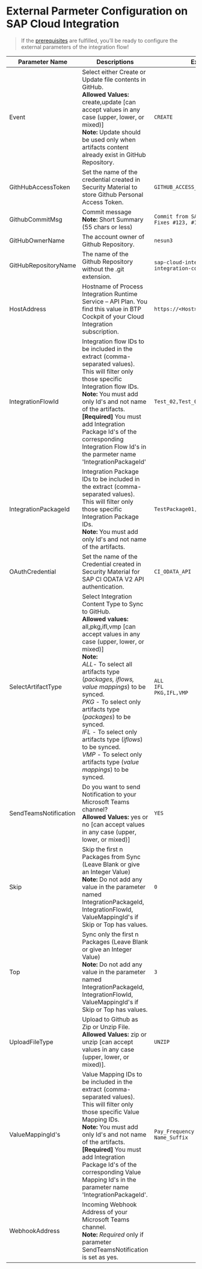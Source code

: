 # External Parmeter Configuration on SAP Cloud Integration
>If the [prerequisites](https://github.com/nesun3/ci-cd-sap-cloud-integration/tree/main/.config#prerequisite) are fulfilled, you’ll be ready to configure the external parameters of the integration flow!


| Parameter Name        | Descriptions                                                                                                                                                                                                                                                                                                                                                                                                                                                                    | Example                                                          | Required |
|-----------------------|---------------------------------------------------------------------------------------------------------------------------------------------------------------------------------------------------------------------------------------------------------------------------------------------------------------------------------------------------------------------------------------------------------------------------------------------------------------------------------|------------------------------------------------------------------|----------|
| Event                 | Select either Create or Update file contents in GitHub.  <br>**Allowed Values:** create,update [can accept values in any case (upper, lower, or mixed)] <br>**Note:** Update should be used only when artifacts content already exist in GitHub Repository.                                                                                                                                                                                                                     | `CREATE`                                                         | YES      |
| GithHubAccessToken    | Set the name of the credential created in Security Material to store Github Personal Access Token.                                                                                                                                                                                                                                                                                                                                                                              | `GITHUB_ACCESS_TOKEN`                                            | YES      |
| GithubCommitMsg       | Commit message <br>**Note:** Short Summary (55 chars or less)                                                                                                                                                                                                                                                                                                                                                                                                                   | `Commit from SAP CI Package` <br> `Fixes #123, #124`             | YES      |
| GitHubOwnerName       | The account owner of Github Repository.                                                                                                                                                                                                                                                                                                                                                                                                                                         | `nesun3`                                                         | YES      |
| GitHubRepositoryName  | The name of the Github Repository without the .git extension.                                                                                                                                                                                                                                                                                                                                                                                                                   | `sap-cloud-integration-artifacts` <br>`integration-content-repo` | YES      |
| HostAddress           | Hostname of Process Integration Runtime Service  – API Plan. You find this value in BTP Cockpit of your Cloud Integration subscription.                                                                                                                                                                                                                                                                                                                                         | `https://<Host>.hana.ondemand.com`                               | YES      |
| IntegrationFlowId     | Integration flow IDs to be included in the extract (comma-separated values). This will filter only those specific Integration flow IDs. <br>**Note:** You must add only Id's and not name of the artifacts. <br>**[Required]** You must add Integration Package Id's of the corresponding Integration Flow Id's  in the parmeter name 'IntegrationPackageId'                                                                                                                    | `Test_02,Test_03,Test_04`                                        |          |
| IntegrationPackageId  | Integration Package IDs to be included in the extract (comma-separated values). This will filter only those specific Integration Package IDs.<br> **Note:** You must add only Id's and not name of the artifacts.                                                                                                                                                                                                                                                               | `TestPackage01,TestPackage04`                                    |          |
| OAuthCredential       | Set the name of the Credential created in Security Material for SAP CI ODATA V2 API authentication.                                                                                                                                                                                                                                                                                                                                                                             | `CI_ODATA_API`                                                   | YES      |
| SelectArtifactType    | Select Integration Content Type to Sync to GitHub. <br>**Allowed values:** all,pkg,ifl,vmp [can accept values in any case (upper, lower, or mixed)] <br>**Note:** <br>*ALL*- To select all artifacts type (*packages, iflows, value mappings*) to be synced.<br> *PKG* - To select only artifacts type (*packages*) to be synced.<br> *IFL* - To select only artifacts type (*iflows*) to be synced. <br>*VMP* - To select only artifacts type (*value mappings*) to be synced. | `ALL`<br>`IFL`<br>`PKG,IFL,VMP`                                  | YES      |
| SendTeamsNotification | Do you want to send Notification to your Microsoft Teams channel?  <br>**Allowed Values:** yes or no  [can accept values in any case (upper, lower, or mixed)]                                                                                                                                                                                                                                                                                                                  | `YES`                                                            |          |
| Skip                  | Skip the first n Packages from Sync (Leave Blank or give an Integer Value) <br>**Note:** Do not add any value in the parameter named IntegrationPackageId, IntegrationFlowId, ValueMappingId's if Skip or Top has values.                                                                                                                                                                                                                                                       | `0`                                                              |          |
| Top                   | Sync only the first n Packages (Leave Blank or give an Integer Value) <br>**Note:** Do not add any value in the parameter named IntegrationPackageId, IntegrationFlowId, ValueMappingId's if Skip or Top has values.                                                                                                                                                                                                                                                            | `3`                                                              |          |
| UploadFileType        | Upload to Github as Zip or Unzip File. <br>**Allowed Values:** zip or unzip [can accept values in any case (upper, lower, or mixed)].                                                                                                                                                                                                                                                                                                                                              | `UNZIP`                                                          | YES      |
| ValueMappingId's      | Value Mapping IDs to be included in the extract (comma-separated values). This will filter only those specific Value Mapping IDs. <br>**Note:** You must add only Id's and not name of the artifacts. <br>**[Required]** You must add Integration Package Id's of the corresponding Value Mapping Id's  in the parameter name 'IntegrationPackageId'.                                                                                                                           | `Pay_Frequency`<br>`Name_Suffix`                                 |          |
| WebhookAddress        | Incoming Webhook Address of your Microsoft Teams channel. <br>**Note:** *Required* only if parameter SendTeamsNotification is set as yes.                                                                                                                                                                                                                                                                                                                                       |                                                                  |          |

